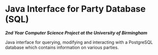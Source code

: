 # Java Interface for Party Database (SQL)

***2nd Year Computer Science Project at the University of Birmingham***

Java interface for querying, modifying and interacting with a PostgreSQL database which contains information on various parties.
